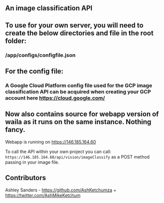 ## An image classification API

## To use for your own server, you will need to create the below directories and file in the root folder:

### /app/configs/configfile.json

## For the config file:
### A Google Cloud Platform config file used for the GCP image classification API can be acquired when creating your GCP account here https://cloud.google.com/

## Now also contains source for webapp version of waila as it runs on the same instance. Nothing fancy.

Webapp is running on https://146.185.164.60

To call the API within your own project you can call:
```https://146.185.164.60/api/vision/imageClassify``` as a POST method passing in your image file.

## Contributors

Ashley Sanders - https://github.com/AshKetchumza + https://twitter.com/AshMikeKetchum


